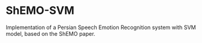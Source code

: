 # ShEMO-SVM
Implementation of a Persian Speech Emotion Recognition system with SVM model, based on the ShEMO paper.
